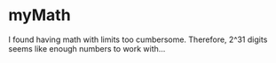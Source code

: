 # myMath
I found having math with limits too cumbersome. Therefore, 2^31 digits seems like enough numbers to work with...
